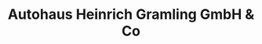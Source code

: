 ---
title: "Autohaus Heinrich Gramling GmbH & Co"
url: /mosbach/autohaus-heinrich-gramling-gmbh-und-co/
shop: Autohaus
---